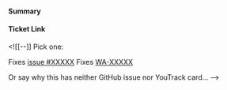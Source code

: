 #### Summary
<!--
A description of what this pull request does.
-->

#### Ticket Link
<![[--]]
Pick one:

  Fixes [issue #XXXXX](https://github.com/mattermost/mattermost-server/issues/XXXXX)
  Fixes [WA-XXXXX](https://yt.worldr.com/issue/WA-XXXXX)

Or say why this has neither GitHub issue nor YouTrack card…
-->
